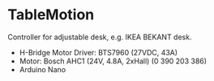 # TableMotion

Controller for adjustable desk, e.g. IKEA BEKANT desk.

* H-Bridge Motor Driver: BTS7960 (27VDC, 43A)
* Motor: Bosch AHC1 (24V, 4.8A, 2xHall) (0 390 203 386)
* Arduino Nano


